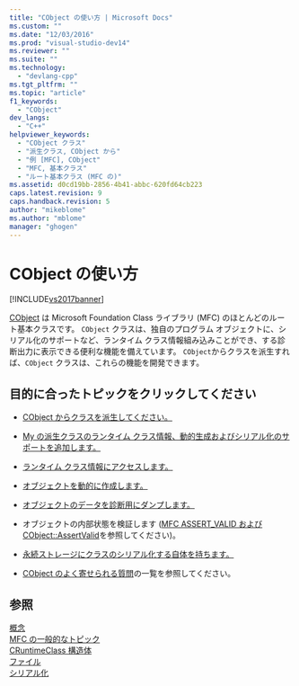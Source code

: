 ```yaml
---
title: "CObject の使い方 | Microsoft Docs"
ms.custom: ""
ms.date: "12/03/2016"
ms.prod: "visual-studio-dev14"
ms.reviewer: ""
ms.suite: ""
ms.technology: 
  - "devlang-cpp"
ms.tgt_pltfrm: ""
ms.topic: "article"
f1_keywords: 
  - "CObject"
dev_langs: 
  - "C++"
helpviewer_keywords: 
  - "CObject クラス"
  - "派生クラス, CObject から"
  - "例 [MFC], CObject"
  - "MFC, 基本クラス"
  - "ルート基本クラス (MFC の)"
ms.assetid: d0cd19bb-2856-4b41-abbc-620fd64cb223
caps.latest.revision: 9
caps.handback.revision: 5
author: "mikeblome"
ms.author: "mblome"
manager: "ghogen"
---
```

# CObject の使い方
[!INCLUDE[vs2017banner](../assembler/inline/includes/vs2017banner.md)]

[CObject](../Topic/CObject%20Class.md) は Microsoft Foundation Class ライブラリ \(MFC\) のほとんどのルート基本クラスです。  `CObject` クラスは、独自のプログラム オブジェクトに、シリアル化のサポートなど、ランタイム クラス情報組み込みことができ、する診断出力に表示できる便利な機能を備えています。  `CObject`からクラスを派生すれば、`CObject` クラスは、これらの機能を開発できます。  
  
## 目的に合ったトピックをクリックしてください  
  
-   [CObject からクラスを派生してください。](../mfc/deriving-a-class-from-cobject.md)  
  
-   [My の派生クラスのランタイム クラス情報、動的生成およびシリアル化のサポートを追加します。](../mfc/specifying-levels-of-functionality.md)  
  
-   [ランタイム クラス情報にアクセスします。](../mfc/accessing-run-time-class-information.md)  
  
-   [オブジェクトを動的に作成します。](../Topic/Dynamic%20Object%20Creation.md)  
  
-   [オブジェクトのデータを診断用にダンプします。](http://msdn.microsoft.com/ja-jp/727855b1-5a83-44bd-9fe3-f1d535584b59)  
  
-   オブジェクトの内部状態を検証します \([MFC ASSERT\_VALID および CObject::AssertValid](http://msdn.microsoft.com/ja-jp/7654fb75-9e9a-499a-8165-0a96faf2d5e6)を参照してください\)。  
  
-   [永続ストレージにクラスのシリアル化する自体を持ちます。](../Topic/Serialization%20in%20MFC.md)  
  
-   [CObject のよく寄せられる質問](../mfc/cobject-class-frequently-asked-questions.md)の一覧を参照してください。  
  
## 参照  
 [概念](../mfc/mfc-concepts.md)   
 [MFC の一般的なトピック](../mfc/general-mfc-topics.md)   
 [CRuntimeClass 構造体](../Topic/CRuntimeClass%20Structure.md)   
 [ファイル](../mfc/files-in-mfc.md)   
 [シリアル化](../Topic/Serialization%20in%20MFC.md)